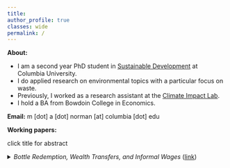 ```yaml
---
title: 
author_profile: true
classes: wide
permalink: /
---
```


**About:**
- I am a second year PhD student in [Sustainable Development](https://www.sipa.columbia.edu/academics/programs/phd-sustainable-development) at Columbia University.
- I do applied research on environmental topics with a particular focus on waste.
- Previously, I worked as a research assistant at the [Climate Impact Lab](https://impactlab.org/).
- I hold a BA from Bowdoin College in Economics.

**Email:**  m [dot] a [dot] norman [at] columbia [dot] edu

**Working papers:**

click title for abstract
<details><summary> <em>Bottle Redemption, Wealth Transfers, and Informal Wages</em> (<a href="https://mayaanorman.github.io/docs/bottlebills.pdf">link</a>) </summary>
<p>
This paper suggests that waste policy can improve birth outcomes in marginalized populations to a similar extent as EITC, a widely studied welfare program. Between 1973 and 1990, ten states introduced deposit refund programs for bottles. Policy introductions are associated with a .6-3.7 percent reduction in the incidence of low birth weight among mothers with less than a high school education. A simple labor supply model implies that deposit refund programs create opportunities for informal labor among the working poor. These results indicate that job opportunities created by deposit refund programs alleviated gaps in welfare policy during the study period. 
</p>
</details>








